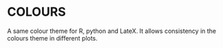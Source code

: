 # COLOURS

A same colour theme for R, python and LateX. It allows consistency in the colours theme in different plots.


